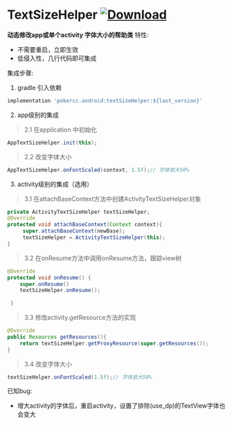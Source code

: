 # TextSizeHelper [ ![Download](https://api.bintray.com/packages/pokercc/android/text-size-helper/images/download.svg) ](https://bintray.com/pokercc/android/text-size-helper/_latestVersion)
**动态修改app或单个activity 字体大小的帮助类**
特性:
 * 不需要重启，立即生效
 * 低侵入性，几行代码即可集成

集成步骤:
1. gradle 引入依赖
```groovy
implementation 'pokercc.android:textSizeHelper:${last_version}'

```
2. app级别的集成
>2.1 在application 中初始化
```java
AppTextSizeHelper.init(this);
```
>2.2 改变字体大小
```java
AppTextSizeHelper.onFontScaled(context, 1.5f);// 字体放大50%

```
3. activity级别的集成（选用）
>3.1 在attachBaseContext方法中创建ActivityTextSizeHelper对象
```java
private ActivityTextSizeHelper textSizeHelper;
@Override
protected void attachBaseContext(Context context){
     super.attachBaseContext(newBase);
     textSizeHelper = ActivityTextSizeHelper(this);
}
```
>3.2 在onResume方法中调用onResume方法，跟踪view树
```java
@Override
protected void onResume() {
    super.onResume()
    textSizeHelper.onResume();
    
 }
```
>3.3 修改activity.getResource方法的实现
```java
@Override
public Resources getResources(){
    return textSizeHelper.getProxyResource(super.getResources());
}
```
>3.4 改变字体大小
```java
textSizeHelper.onFontScaled(1.5f);// 字体放大50%
```

已知bug:
* 增大activity的字体后，重启activity，设置了排除(use_dp)的TextView字体也会变大 